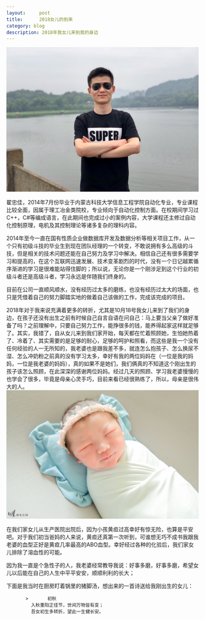 ```yaml
---
layout:     post
title:      2018女儿的到来
category: blog
description: 2018年我女儿来到我的身边
---
```

   <script type="text/javascript">var cnzz_protocol = (("https:" == document.location.protocol) ? " https://" : " http://");document.write(unescape("%3Cspan id='cnzz_stat_icon_1275018137'%3E%3C/span%3E%3Cscript src='" + cnzz_protocol + "s19.cnzz.com/z_stat.php%3Fid%3D1275018137%26show%3Dpic' type='text/javascript'%3E%3C/script%3E"));</script>

![zhaizhongjia](images/blog/2018-10-30/zhaizhongjia.jpg)

  翟忠佳，2014年7月份毕业于内蒙古科技大学信息工程学院自动化专业，专业课程比较全面，因属于理工冶金类院校，专业倾向于自动化控制方面。在校期间学习过C++，C#等编成语言，在此期间也完成过小的案例内容，大学课程还主修过自动化控制原理，电机及其控制理论等诸多复杂的理科内容。


 2014年至今一直在国有性质企业做数据库开发及数据分析等相关项目工作，从一个只有初级斗技的毕业生到现在团队经理的一个转变，不敢说拥有多么高级的斗技，但是相关的技术问题还能在自己努力及学习中解决。相信自己还有很多需要学习和提高的，在这个互联网迅速发展、技术变革剧烈的时代，没有一个日记越累循序渐进的学习是很难能站得住脚的；所以说，无论你是一个刚涉足到这个行业的初级斗者还是高级斗者，学习永远是伴随我们终身的。
    
 目前在公司一直顺风顺水，没有经历过太多的磨练，也没有经历过太大的场面，也只是凭借着自己的努力脚踏实地的做着自己该做的工作，完成该完成的项目。
 
 2018年对于我来说充满着更多的转折，尤其是10月18号我女儿来到了我们的身边，在孩子还没有出生之前有时候自己自言自语在问自己：马上要当父亲了做好准备了吗？之前理解中，只要自己努力工作，能挣很多的钱，能养得起家这样就足够了。其实，我错了，自从女儿来到我们家开始，每天都在忙着照顾她，生怕她热着了、冷着了、其实需要的是足够的耐心，足够的呵护和照看，而这些是我一个没有任何经验的人一无所知的，我老婆也是跟我差不多，就连怎么抱孩子、怎么换尿不湿、怎么冲奶粉之前真的没有学习太多，幸好有我的两位妈妈在（一位是我的妈妈，一位是我老婆的妈妈），真的如果不是她们，我们俩真的不知道这个刚出生的孩子该怎么照顾，在此深深的感谢两位妈妈。经过几天的照顾、学习我老婆慢慢的也学会了很多，毕竟是母亲心灵手巧，目前来看已经很熟练了，所以，母亲是很伟大的人。
![mylittlegirl](images/blog/2018-10-30/mylittlegirl.jpeg)
 
 在我们家女儿从生产医院出院后，因为小孩黄疸过高幸好有惊无险，也算是平安吧。对于我们初当爸妈的人来说，黄疸还真第一次听到，可谁想无巧不成书我跟我老婆的血型正好是黄疸几率最高的ABO血型。幸好经过各种的化验后，我们家女儿排除了溶血性的可能。
 
 因为我一直是个急性子的人，我老婆经常教导我说：好事多磨，好事多磨，希望女儿以后能在自己的人生中平平安安，顺顺利利的长大；
 
 下面是我当时在厨房盯着锅里的猪脚汤，想出来的一首诗送给我刚出生的女儿：
 
           >       初秋
             入秋重阳正佳节，世间万物皆有变；
             吾女初生多转折，望此一生健长安。
             

          
 
